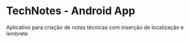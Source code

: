 # TechNotes - Android App
Aplicativo para criação de notas técnicas com inserção de localização e lembrete
